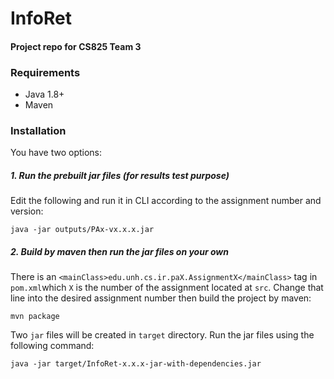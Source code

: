 # InfoRet
#### Project repo for CS825 Team 3 ####

### Requirements
* Java 1.8+
* Maven

### Installation
You have two options:

##### 1. Run the prebuilt jar files (for results test purpose)
Edit the following and run it in CLI according to the assignment number and version:
```
java -jar outputs/PAx-vx.x.x.jar 
```
 
##### 2. Build by maven then run the jar files on your own
There is an `<mainClass>edu.unh.cs.ir.paX.AssignmentX</mainClass>` tag in `pom.xml`which `X` is the number of the assignment located at `src`.
 Change that line into the desired assignment number then build the project by maven:
``` 
mvn package 
```
Two `jar` files will be created in `target` directory. Run the jar files using the following command:
``` 
java -jar target/InfoRet-x.x.x-jar-with-dependencies.jar 
```
